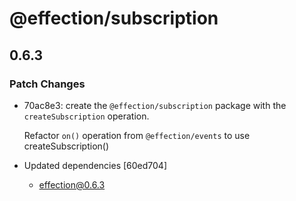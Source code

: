 # @effection/subscription

## 0.6.3
### Patch Changes

- 70ac8e3: create the `@effection/subscription` package with the
  `createSubscription` operation.
  
  Refactor `on()` operation from `@effection/events` to use
  createSubscription()
- Updated dependencies [60ed704]
  - effection@0.6.3
